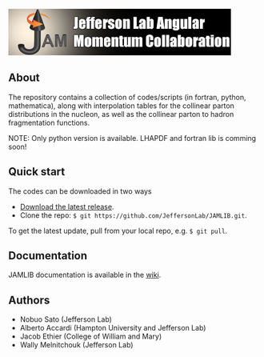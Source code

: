 ![jamlogo](gallery/jam.jpg)

## About
 
The repository contains a collection of codes/scripts (in fortran, python,
mathematica), along with interpolation tables for the collinear parton
distributions in the nucleon, as well as the collinear parton to hadron
fragmentation functions. 

NOTE: Only python version is available. LHAPDF and fortran lib is comming soon!

## Quick start
The codes can be downloaded in two ways

* [Download the latest release](https://github.com/JeffersonLab/JAMLIB/archive/master.zip).
*  Clone the repo:  `$ git https://github.com/JeffersonLab/JAMLIB.git`.

To get the latest update, pull from your local repo, e.g. `$ git pull`.

## Documentation
JAMLIB documentation is available in the [wiki](https://github.com/JeffersonLab/JAMLIB/wiki). 

## Authors
* Nobuo Sato (Jefferson Lab)
* Alberto Accardi (Hampton University and Jefferson Lab)
* Jacob Ethier (College of William and Mary)
* Wally Melnitchouk (Jefferson Lab)

